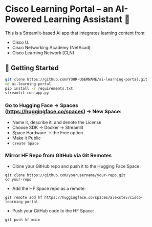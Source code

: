 # Cisco Learning Portal – an AI-Powered Learning Assistant 🧠

This is a Streamlit-based AI app that integrates learning content from:

- Cisco U.
- Cisco Networking Academy (NetAcad)
- Cisco Learning Network (CLN)

## 🏁 Getting Started

```bash
git clone https://github.com/YOUR-USERNAME/ai-learning-portal.git
cd ai-learning-portal
pip install -r requirements.txt
streamlit run app.py
```


### Go to Hugging Face -> Spaces (https://huggingface.co/spaces) -> New Space:

- Name it, describe it, and denote the License
- Choose SDK -> Docker -> Streamlit
- Space Hardware -> the Free option
- Make it Public
- `Create Space`


### Mirror HF Repo from GitHub via Git Remotes

- Clone your GitHub repo and push it to the Hugging Face Space:

```
git clone https://github.com/yourusername/your-repo.git
cd your-repo
```

- Add the HF Space repo as a remote:

```
git remote add hf https://huggingface.co/spaces/alexstev/cisco-learning-portal
```

- Push your GitHub code to the HF Space:

```
git push hf main
```

